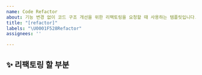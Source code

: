 ```yaml
---
name: Code Refactor
about: 기능 변경 없이 코드 구조 개선을 위한 리팩토링을 요청할 때 사용하는 템플릿입니다.
title: "[refactor]"
labels: "\U0001F528Refactor"
assignees: ''

---
```


## ✨ 리팩토링 할 부분

<br>
